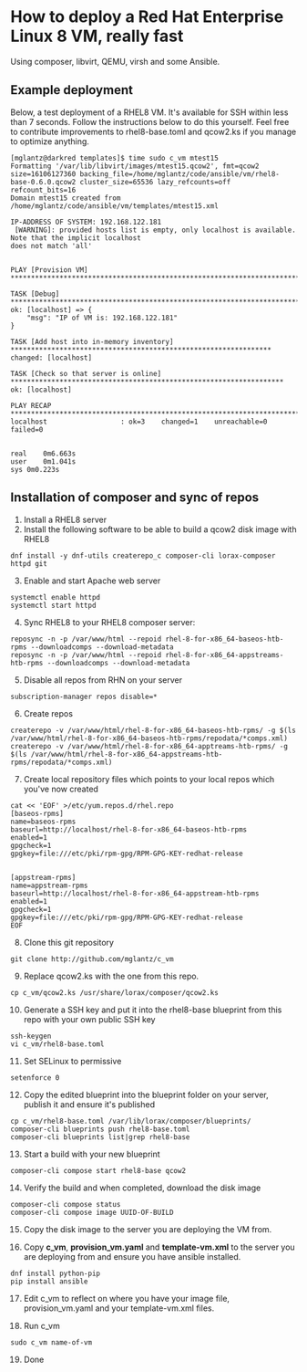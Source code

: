 # How to deploy a Red Hat Enterprise Linux 8 VM, really fast
Using composer, libvirt, QEMU, virsh and some Ansible.

## Example deployment
Below, a test deployment of a RHEL8 VM. It's available for SSH within less than 7 seconds.
Follow the instructions below to do this yourself. Feel free to contribute improvements to rhel8-base.toml and qcow2.ks if you manage to optimize anything.

```
[mglantz@darkred templates]$ time sudo c_vm mtest15
Formatting '/var/lib/libvirt/images/mtest15.qcow2', fmt=qcow2 size=16106127360 backing_file=/home/mglantz/code/ansible/vm/rhel8-base-0.6.0.qcow2 cluster_size=65536 lazy_refcounts=off refcount_bits=16
Domain mtest15 created from /home/mglantz/code/ansible/vm/templates/mtest15.xml

IP-ADDRESS OF SYSTEM: 192.168.122.181
 [WARNING]: provided hosts list is empty, only localhost is available. Note that the implicit localhost
does not match 'all'


PLAY [Provision VM] *************************************************************************************

TASK [Debug] ********************************************************************************************
ok: [localhost] => {
    "msg": "IP of VM is: 192.168.122.181"
}

TASK [Add host into in-memory inventory] ****************************************************************
changed: [localhost]

TASK [Check so that server is online] *******************************************************************
ok: [localhost]

PLAY RECAP **********************************************************************************************
localhost                  : ok=3    changed=1    unreachable=0    failed=0   


real	0m6.663s
user	0m1.041s
sys	0m0.223s
```

## Installation of composer and sync of repos

1. Install a RHEL8 server
2. Install the following software to be able to build a qcow2 disk image with RHEL8

```
dnf install -y dnf-utils createrepo_c composer-cli lorax-composer httpd git
```

3. Enable and start Apache web server
```
systemctl enable httpd
systemctl start httpd
```

4. Sync RHEL8 to your RHEL8 composer server:
```
reposync -n -p /var/www/html --repoid rhel-8-for-x86_64-baseos-htb-rpms --downloadcomps --download-metadata
reposync -n -p /var/www/html --repoid rhel-8-for-x86_64-appstreams-htb-rpms --downloadcomps --download-metadata
```

5. Disable all repos from RHN on your server
```
subscription-manager repos disable=*
```

6. Create repos
```
createrepo -v /var/www/html/rhel-8-for-x86_64-baseos-htb-rpms/ -g $(ls /var/www/html/rhel-8-for-x86_64-baseos-htb-rpms/repodata/*comps.xml)
createrepo -v /var/www/html/rhel-8-for-x86_64-apptreams-htb-rpms/ -g $(ls /var/www/html/rhel-8-for-x86_64-appstreams-htb-rpms/repodata/*comps.xml)
```

7. Create local repository files which points to your local repos which you've now created
```
cat << 'EOF' >/etc/yum.repos.d/rhel.repo
[baseos-rpms]
name=baseos-rpms
baseurl=http://localhost/rhel-8-for-x86_64-baseos-htb-rpms
enabled=1
gpgcheck=1
gpgkey=file:///etc/pki/rpm-gpg/RPM-GPG-KEY-redhat-release


[appstream-rpms]
name=appstream-rpms
baseurl=http://localhost/rhel-8-for-x86_64-appstream-htb-rpms
enabled=1
gpgcheck=1
gpgkey=file:///etc/pki/rpm-gpg/RPM-GPG-KEY-redhat-release
EOF
```

8. Clone this git repository
```
git clone http://github.com/mglantz/c_vm
```

9. Replace qcow2.ks with the one from this repo.
```
cp c_vm/qcow2.ks /usr/share/lorax/composer/qcow2.ks
``` 

10. Generate a SSH key and put it into the rhel8-base blueprint from this repo with your own public SSH key
```
ssh-keygen
vi c_vm/rhel8-base.toml
```

11. Set SELinux to permissive
```
setenforce 0
```

12. Copy the edited blueprint into the blueprint folder on your server, publish it and ensure it's published
```
cp c_vm/rhel8-base.toml /var/lib/lorax/composer/blueprints/
composer-cli blueprints push rhel8-base.toml
composer-cli blueprints list|grep rhel8-base
```

13. Start a build with your new blueprint
```
composer-cli compose start rhel8-base qcow2
```

14. Verify the build and when completed, download the disk image
```
composer-cli compose status
composer-cli compose image UUID-OF-BUILD
```
15. Copy the disk image to the server you are deploying the VM from.

16. Copy __c_vm__, __provision_vm.yaml__ and __template-vm.xml__ to the server you are deploying from and ensure you have ansible installed.
```
dnf install python-pip
pip install ansible
```

17. Edit c_vm to reflect on where you have your image file, provision_vm.yaml and your template-vm.xml files.

18. Run c_vm
```
sudo c_vm name-of-vm
```

19. Done
